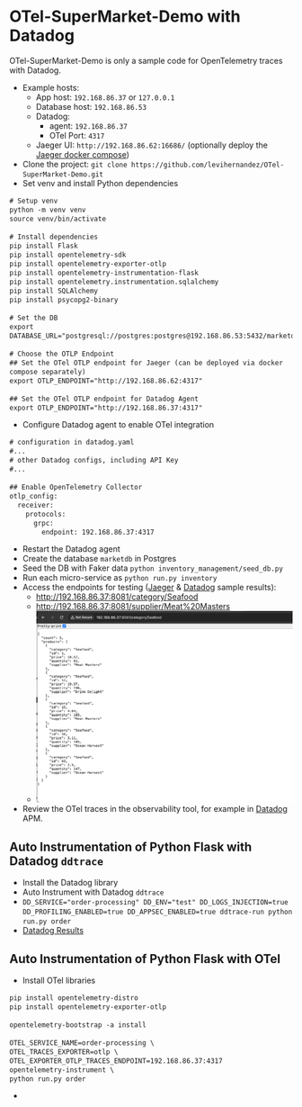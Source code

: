 # OTel-SuperMarket-Demo with Datadog

OTel-SuperMarket-Demo is only a sample code for OpenTelemetry traces with Datadog.

* Example hosts: 
  * App host: `192.168.86.37` or `127.0.0.1`
  * Database host: `192.168.86.53`
  * Datadog:
    * agent: `192.168.86.37`
    * OTel Port: `4317`
  * Jaeger UI: `http://192.168.86.62:16686/` (optionally deploy the [Jaeger docker compose](/jaeger/docker-compose.yaml))
* Clone the project: `git clone https://github.com/levihernandez/OTel-SuperMarket-Demo.git`
* Set venv and install Python dependencies
```commandline
# Setup venv
python -m venv venv
source venv/bin/activate

# Install dependencies
pip install Flask
pip install opentelemetry-sdk
pip install opentelemetry-exporter-otlp
pip install opentelemetry-instrumentation-flask
pip install opentelemetry.instrumentation.sqlalchemy
pip install SQLAlchemy
pip install psycopg2-binary

# Set the DB
export DATABASE_URL="postgresql://postgres:postgres@192.168.86.53:5432/marketdb"

# Choose the OTLP Endpoint
## Set the OTel OTLP endpoint for Jaeger (can be deployed via docker compose separately)
export OTLP_ENDPOINT="http://192.168.86.62:4317"

## Set the OTel OTLP endpoint for Datadog Agent
export OTLP_ENDPOINT="http://192.168.86.37:4317"
```
* Configure Datadog agent to enable OTel integration
```commandline
# configuration in datadog.yaml
#...
# other Datadog configs, including API Key
#...

## Enable OpenTelemetry Collector
otlp_config:
  receiver:
    protocols:
      grpc:
        endpoint: 192.168.86.37:4317
```
* Restart the Datadog agent
* Create the database `marketdb` in Postgres
* Seed the DB with Faker data `python inventory_management/seed_db.py`
* Run each micro-service as `python run.py inventory`
* Access the endpoints for testing ([Jaeger](jaeger.md) & [Datadog](datadog.md) sample results):
  * http://192.168.86.37:8081/category/Seafood
  * http://192.168.86.37:8081/supplier/Meat%20Masters
  * ![](img/json-payload.png)
* Review the OTel traces in the observability tool, for example in [Datadog](https://app.datadoghq.com/apm/home) APM.

## Auto Instrumentation of Python Flask with Datadog `ddtrace`

* Install the Datadog library
* Auto Instrument with Datadog `ddtrace`
 * `DD_SERVICE="order-processing" DD_ENV="test" DD_LOGS_INJECTION=true DD_PROFILING_ENABLED=true DD_APPSEC_ENABLED=true ddtrace-run python run.py order`
* [Datadog Results](datadog-ddtrace.md)


## Auto Instrumentation of Python Flask with OTel

* Install OTel libraries
```commandline
pip install opentelemetry-distro
pip install opentelemetry-exporter-otlp

opentelemetry-bootstrap -a install

OTEL_SERVICE_NAME=order-processing \
OTEL_TRACES_EXPORTER=otlp \
OTEL_EXPORTER_OTLP_TRACES_ENDPOINT=192.168.86.37:4317
opentelemetry-instrument \
python run.py order

```
* 
